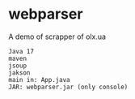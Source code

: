 # webparser

A demo of scrapper of olx.ua
  
    Java 17
    maven
    jsoup
    jakson
    main in: App.java
    JAR: webparser.jar (only console)
